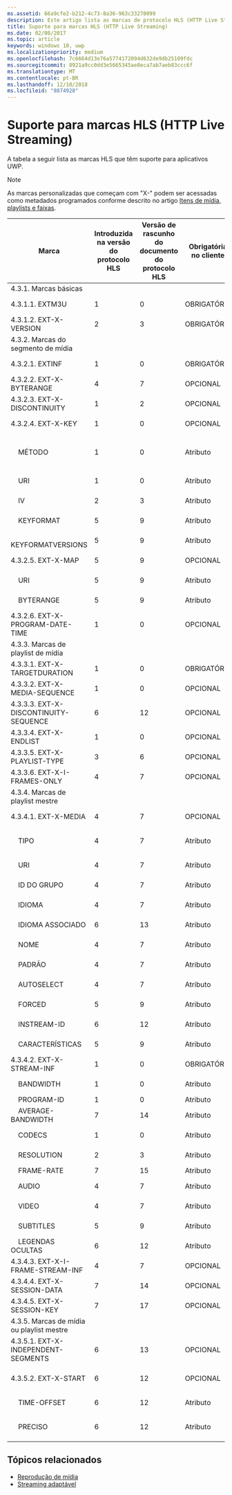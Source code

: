 ```yaml
---
ms.assetid: 66a9cfe2-b212-4c73-8a36-963c33270099
description: Este artigo lista as marcas de protocolo HLS (HTTP Live Streaming) com suporte para aplicativos UWP.
title: Suporte para marcas HLS (HTTP Live Streaming)
ms.date: 02/08/2017
ms.topic: article
keywords: windows 10, uwp
ms.localizationpriority: medium
ms.openlocfilehash: 7c6664d13e76a5774172094d632de9db25109fdc
ms.sourcegitcommit: 8921a9cc0dd3e5665345ae8eca7ab7aeb83ccc6f
ms.translationtype: MT
ms.contentlocale: pt-BR
ms.lasthandoff: 12/10/2018
ms.locfileid: "8874928"
---
```

# <a name="http-live-streaming-hls-tag-support"></a>Suporte para marcas HLS (HTTP Live Streaming)
A tabela a seguir lista as marcas HLS que têm suporte para aplicativos UWP.

> [!NOTE] 
> As marcas personalizadas que começam com "X-" podem ser acessadas como metadados programados conforme descrito no artigo [Itens de mídia, playlists e faixas](media-playback-with-mediasource.md).

|Marca |Introduzida na versão do protocolo HLS|Versão de rascunho do documento do protocolo HLS|Obrigatória no cliente|Versão de julho do Windows 10|Windows 10, versão 1511|Windows 10, versão 1607 |
|---------------------|-----------|--------------|---------|--------------|-----|-----|
|4.3.1.  Marcas básicas                 |             |                   |         |             |     |    |
| 4.3.1.1.  EXTM3U |1|0|OBRIGATÓRIA|Com suporte|Com suporte|Com suporte|
| 4.3.1.2.  EXT-X-VERSION |2|3|OBRIGATÓRIA|Com suporte|Com suporte|Com suporte
|4.3.2.  Marcas do segmento de mídia                 |             |                   |         |             |     |    | 
| 4.3.2.1.  EXTINF  |1|0|OBRIGATÓRIA|Com suporte|Com suporte|Com suporte
| 4.3.2.2.  EXT-X-BYTERANGE |4|7|OPCIONAL|Com suporte|Com suporte|Com suporte|
| 4.3.2.3.  EXT-X-DISCONTINUITY |1|2|OPCIONAL|Com suporte|Com suporte|Com suporte|
| 4.3.2.4.  EXT-X-KEY |1|0|OPCIONAL|Com suporte|Com suporte|Com suporte|
|&nbsp;&nbsp;&nbsp; MÉTODO|1|0|Atributo|"NONE, AES-128"|"NONE, AES-128"|"NONE, AES-128, SAMPLE-AES"|
|&nbsp;&nbsp;&nbsp; URI|1|0|Atributo|Com suporte|Com suporte|Com suporte|
|&nbsp;&nbsp;&nbsp; IV|2|3|Atributo|Com suporte|Com suporte|Com suporte|
|&nbsp;&nbsp;&nbsp; KEYFORMAT|5|9|Atributo|Sem suporte|Sem suporte|Sem suporte|
|&nbsp;&nbsp;&nbsp; KEYFORMATVERSIONS|5|9|Atributo|Sem suporte|Sem suporte|Sem suporte|
| 4.3.2.5.  EXT-X-MAP |5|9|OPCIONAL|Sem suporte|Sem suporte|Sem suporte|
|&nbsp;&nbsp;&nbsp; URI|5|9|Atributo|Sem suporte|Sem suporte|Sem suporte|
|&nbsp;&nbsp;&nbsp; BYTERANGE|5|9|Atributo|Sem suporte|Sem suporte|Sem suporte|
| 4.3.2.6.  EXT-X-PROGRAM-DATE-TIME |1|0|OPCIONAL|Sem suporte|Sem suporte|Sem suporte|
|4.3.3.  Marcas de playlist de mídia                 |             |                   |         |             |     |    | 
| 4.3.3.1.  EXT-X-TARGETDURATION  |1|0|OBRIGATÓRIA|Com suporte|Com suporte|Com suporte|
| 4.3.3.2.  EXT-X-MEDIA-SEQUENCE  |1|0|OPCIONAL|Com suporte|Com suporte|Com suporte|
| 4.3.3.3.  EXT-X-DISCONTINUITY-SEQUENCE|6|12|OPCIONAL|Sem suporte|Sem suporte|Sem suporte|
| 4.3.3.4.  EXT-X-ENDLIST |1|0|OPCIONAL|Com suporte|Com suporte|Com suporte|
| 4.3.3.5.  EXT-X-PLAYLIST-TYPE |3|6|OPCIONAL|Com suporte|Com suporte|Com suporte|
| 4.3.3.6.  EXT-X-I-FRAMES-ONLY |4|7|OPCIONAL|Sem suporte|Sem suporte|Sem suporte|
|4.3.4.  Marcas de playlist mestre                 |             |                   |         |             |     |    |
| 4.3.4.1.  EXT-X-MEDIA |4|7|OPCIONAL|Com suporte|Com suporte|Com suporte|
|&nbsp;&nbsp;&nbsp;  TIPO|4|7|Atributo|"AUDIO, VIDEO"|"AUDIO, VIDEO"|"AUDIO, VIDEO, SUBTITLES"|
|&nbsp;&nbsp;&nbsp;  URI|4|7|Atributo|Com suporte|Com suporte|Com suporte|
|&nbsp;&nbsp;&nbsp;  ID DO GRUPO|4|7|Atributo|Com suporte|Com suporte|Com suporte|
|&nbsp;&nbsp;&nbsp;  IDIOMA|4|7|Atributo|Com suporte|Com suporte|Com suporte|
|&nbsp;&nbsp;&nbsp;  IDIOMA ASSOCIADO|6|13|Atributo|Sem suporte|Sem suporte|Sem suporte|
|&nbsp;&nbsp;&nbsp;  NOME|4|7|Atributo|Sem suporte|Sem suporte|Com suporte|
|&nbsp;&nbsp;&nbsp;  PADRÃO|4|7|Atributo|Sem suporte|Sem suporte|Sem suporte|
|&nbsp;&nbsp;&nbsp;  AUTOSELECT|4|7|Atributo|Sem suporte|Sem suporte|Sem suporte|
|&nbsp;&nbsp;&nbsp;  FORCED|5|9|Atributo|Sem suporte|Sem suporte|Sem suporte|
|&nbsp;&nbsp;&nbsp;  INSTREAM-ID|6|12|Atributo|Sem suporte|Sem suporte|Sem suporte|
|&nbsp;&nbsp;&nbsp;  CARACTERÍSTICAS|5|9|Atributo|Sem suporte|Sem suporte|Sem suporte|
| 4.3.4.2.  EXT-X-STREAM-INF  |1|0|OBRIGATÓRIA|Com suporte|Com suporte|Com suporte|
|&nbsp;&nbsp;&nbsp;  BANDWIDTH|1|0|Atributo|Com suporte|Com suporte|Com suporte|
|&nbsp;&nbsp;&nbsp;  PROGRAM-ID|1|0|Atributo|NA|NA|NA|
|&nbsp;&nbsp;&nbsp;  AVERAGE-BANDWIDTH|7|14|Atributo|Sem suporte|Sem suporte|Sem suporte|
|&nbsp;&nbsp;&nbsp;  CODECS|1|0|Atributo|Com suporte|Com suporte|Com suporte|
|&nbsp;&nbsp;&nbsp;  RESOLUTION|2|3|Atributo|Com suporte|Com suporte|Com suporte|
|&nbsp;&nbsp;&nbsp;  FRAME-RATE|7|15|Atributo|NA|NA|NA|
|&nbsp;&nbsp;&nbsp;  AUDIO|4|7|Atributo|Com suporte|Com suporte|Com suporte|
|&nbsp;&nbsp;&nbsp;  VIDEO|4|7|Atributo|Com suporte|Com suporte|Com suporte|
|&nbsp;&nbsp;&nbsp;  SUBTITLES|5|9|Atributo|Sem suporte|Sem suporte|Com suporte|
|&nbsp;&nbsp;&nbsp;  LEGENDAS OCULTAS|6|12|Atributo|Sem suporte|Sem suporte|Sem suporte|
| 4.3.4.3.  EXT-X-I-FRAME-STREAM-INF  |4|7|OPCIONAL|Sem suporte|Sem suporte|Sem suporte|
| 4.3.4.4.  EXT-X-SESSION-DATA  |7|14|OPCIONAL|Sem suporte|Sem suporte|Sem suporte|
| 4.3.4.5.  EXT-X-SESSION-KEY |7|17|OPCIONAL|Sem suporte|Sem suporte|Sem suporte|
|4.3.5.  Marcas de mídia ou playlist mestre                  |             |                   |         |             |     |    |
| 4.3.5.1.  EXT-X-INDEPENDENT-SEGMENTS |6|13|OPCIONAL|Sem suporte|Com suporte|Com suporte|
| 4.3.5.2.  EXT-X-START  |6|12|OPCIONAL|Sem suporte|Com suporte parcial|Com suporte parcial|
|&nbsp;&nbsp;&nbsp;  TIME-OFFSET|6|12|Atributo|Sem suporte|Com suporte|Com suporte|
|&nbsp;&nbsp;&nbsp;  PRECISO|6|12|Atributo|Sem suporte|"SEM" suporte padrão|"SEM" suporte padrão|



## <a name="related-topics"></a>Tópicos relacionados

* [Reprodução de mídia](media-playback.md)
* [Streaming adaptável](adaptive-streaming.md)
 

 




